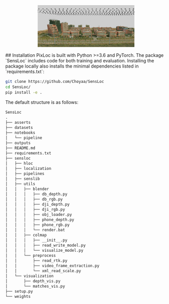 <p align="center">
  <a href="https://github.com/Choyaa/SensLoc"><img src="asserts/reference1.png" width="60%"/></a>
</p>
## Installation
PixLoc is built with Python >=3.6 and PyTorch. The package `SensLoc` includes code for both training and evaluation. Installing the package locally also installs the minimal dependencies listed in `requirements.txt`:

``` bash
git clone https://github.com/Choyaa/SensLoc
cd SensLoc/
pip install -e .
```
The default structure is as follows:
```
SensLoc
.
├── asserts
├── datasets
├── notebooks
│   └── pipeline
├── outputs
├── README.md
├── requirements.txt
├── sensloc
│   ├── hloc
│   ├── localization
│   ├── pipelines
│   ├── senslib
│   ├── utils
│   │   ├── blender
│   │   │   ├── db_depth.py
│   │   │   ├── db_rgb.py
│   │   │   ├── dji_depth.py
│   │   │   ├── dji_rgb.py
│   │   │   ├── obj_loader.py
│   │   │   ├── phone_depth.py
│   │   │   ├── phone_rgb.py
│   │   │   └── render.bat
│   │   ├── colmap
│   │   │   ├── __init__.py
│   │   │   ├── read_write_model.py
│   │   │   └── visualize_model.py
│   │   └── preprocess
│   │       ├── read_rtk.py
│   │       ├── video_frame_extraction.py
│   │       └── xml_read_scale.py
│   └── visualization
│       ├── depth_vis.py
│       └── matches_vis.py
├── setup.py
└── weights
```

